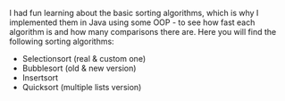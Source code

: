 I had fun learning about the basic sorting algorithms, which is why I implemented them in Java using some OOP - to see how fast each algorithm is and how many comparisons there are.
Here you will find the following sorting algorithms:
- Selectionsort (real & custom one)
- Bubblesort (old & new version)
- Insertsort
- Quicksort (multiple lists version)
